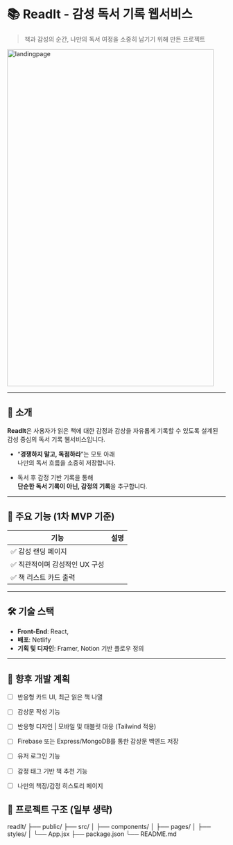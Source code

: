 # 📚 ReadIt - 감성 독서 기록 웹서비스

> 책과 감성의 순간, 나만의 독서 여정을 소중히 남기기 위해 만든 프로젝트

<img width="476" height="777" alt="landingpage" src="https://github.com/user-attachments/assets/b4b6c295-2b09-4069-adc5-5f6ba8708007" />

---

## 🧩 소개

**ReadIt**은 사용자가 읽은 책에 대한 감정과 감상을 자유롭게 기록할 수 있도록 설계된  
감성 중심의 독서 기록 웹서비스입니다.

- “**경쟁하지 말고, 독점하라**”는 모토 아래  
  나만의 독서 흐름을 소중히 저장합니다.

- 독서 후 감정 기반 기록을 통해  
  **단순한 독서 기록이 아닌, 감정의 기록**을 추구합니다.

---

## 🎨 주요 기능 (1차 MVP 기준)

| 기능 | 설명 |
|------|------|
| ✅ 감성 랜딩 페이지 
| ✅ 직관적이며 감성적인 UX 구성 
| ✅ 책 리스트 카드 출력 

---

## 🛠️ 기술 스택

- **Front-End**: React,
- **배포**: Netlify  
- **기획 및 디자인**: Framer, Notion 기반 플로우 정의

---

## 🌱 향후 개발 계획
- [ ] 반응형 카드 UI, 최근 읽은 책 나열
- [ ] 감상문 작성 기능 
- [ ] 반응형 디자인 | 모바일 및 태블릿 대응 (Tailwind 적용) 
- [ ] Firebase 또는 Express/MongoDB를 통한 감상문 백엔드 저장
- [ ] 유저 로그인 기능
- [ ] 감정 태그 기반 책 추천 기능
- [ ] 나만의 책장/감정 히스토리 페이지


## 📂 프로젝트 구조 (일부 생략)
readIt/
├── public/
├── src/
│ ├── components/
│ ├── pages/
│ ├── styles/
│ └── App.jsx
├── package.json
└── README.md

